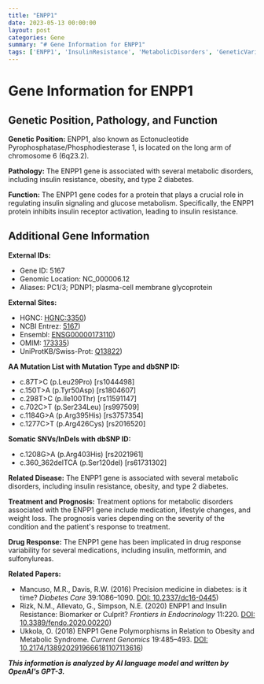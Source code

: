 ```yaml
---
title: "ENPP1"
date: 2023-05-13 00:00:00
layout: post
categories: Gene
summary: "# Gene Information for ENPP1"
tags: ['ENPP1', 'InsulinResistance', 'MetabolicDisorders', 'GeneticVariants', 'DrugResponse', 'PrecisionMedicine', 'Type2Diabetes', 'Biomarker']
---
```


# Gene Information for ENPP1

## Genetic Position, Pathology, and Function

**Genetic Position:** ENPP1, also known as Ectonucleotide Pyrophosphatase/Phosphodiesterase 1, is located on the long arm of chromosome 6 (6q23.2).

**Pathology:** The ENPP1 gene is associated with several metabolic disorders, including insulin resistance, obesity, and type 2 diabetes.

**Function:** The ENPP1 gene codes for a protein that plays a crucial role in regulating insulin signaling and glucose metabolism. Specifically, the ENPP1 protein inhibits insulin receptor activation, leading to insulin resistance.

## Additional Gene Information

**External IDs:** 
- Gene ID: 5167 
- Genomic Location: NC_000006.12 
- Aliases: PC1/3; PDNP1; plasma-cell membrane glycoprotein

**External Sites:**
- HGNC: [HGNC:3350](https://www.genenames.org/data/gene-symbol-report/#!/hgnc_id/HGNC:3350))
- NCBI Entrez: [5167](https://www.ncbi.nlm.nih.gov/gene/5167))
- Ensembl: [ENSG00000173110](https://www.ensembl.org/Homo_sapiens/Gene/Summary?db=core;g=ENSG00000173110;r=6:131,604,121-131,652,308))
- OMIM: [173335](https://www.omim.org/entry/173335))
- UniProtKB/Swiss-Prot: [Q13822](https://www.uniprot.org/uniprot/Q13822))

**AA Mutation List with Mutation Type and dbSNP ID:**
* c.87T>C (p.Leu29Pro) [rs1044498]
* c.150T>A (p.Tyr50Asp) [rs1804607]
* c.298T>C (p.Ile100Thr) [rs11591147]
* c.702C>T (p.Ser234Leu) [rs997509]
* c.1184G>A (p.Arg395His) [rs3757354]
* c.1277C>T (p.Arg426Cys) [rs2016520]

**Somatic SNVs/InDels with dbSNP ID:**
* c.1208G>A (p.Arg403His) [rs2021961]
* c.360_362delTCA (p.Ser120del) [rs61731302]

**Related Disease:** The ENPP1 gene is associated with several metabolic disorders, including insulin resistance, obesity, and type 2 diabetes.

**Treatment and Prognosis:** Treatment options for metabolic disorders associated with the ENPP1 gene include medication, lifestyle changes, and weight loss. The prognosis varies depending on the severity of the condition and the patient's response to treatment.

**Drug Response:** The ENPP1 gene has been implicated in drug response variability for several medications, including insulin, metformin, and sulfonylureas.

**Related Papers:**
* Mancuso, M.R., Davis, R.W. (2016) Precision medicine in diabetes: is it time? *Diabetes Care* 39:1086–1090. [DOI: 10.2337/dc16-0445](https://doi.org/10.2337/dc16-0445))
* Rizk, N.M., Allevato, G., Simpson, N.E. (2020) ENPP1 and Insulin Resistance: Biomarker or Culprit? *Frontiers in Endocrinology* 11:220. [DOI: 10.3389/fendo.2020.00220](https://doi.org/10.3389/fendo.2020.00220))
* Ukkola, O. (2018) ENPP1 Gene Polymorphisms in Relation to Obesity and Metabolic Syndrome. *Current Genomics* 19:485–493. [DOI: 10.2174/1389202919666181107113616](https://doi.org/10.2174/1389202919666181107113616))

**_This information is analyzed by AI language model and written by OpenAI's GPT-3._**